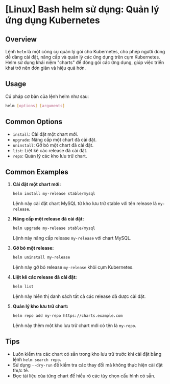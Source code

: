 # [Linux] Bash helm sử dụng: Quản lý ứng dụng Kubernetes

## Overview
Lệnh `helm` là một công cụ quản lý gói cho Kubernetes, cho phép người dùng dễ dàng cài đặt, nâng cấp và quản lý các ứng dụng trên cụm Kubernetes. Helm sử dụng khái niệm "charts" để đóng gói các ứng dụng, giúp việc triển khai trở nên đơn giản và hiệu quả hơn.

## Usage
Cú pháp cơ bản của lệnh helm như sau:
```bash
helm [options] [arguments]
```

## Common Options
- `install`: Cài đặt một chart mới.
- `upgrade`: Nâng cấp một chart đã cài đặt.
- `uninstall`: Gỡ bỏ một chart đã cài đặt.
- `list`: Liệt kê các release đã cài đặt.
- `repo`: Quản lý các kho lưu trữ chart.

## Common Examples
1. **Cài đặt một chart mới:**
   ```bash
   helm install my-release stable/mysql
   ```
   Lệnh này cài đặt chart MySQL từ kho lưu trữ stable với tên release là `my-release`.

2. **Nâng cấp một release đã cài đặt:**
   ```bash
   helm upgrade my-release stable/mysql
   ```
   Lệnh này nâng cấp release `my-release` với chart MySQL.

3. **Gỡ bỏ một release:**
   ```bash
   helm uninstall my-release
   ```
   Lệnh này gỡ bỏ release `my-release` khỏi cụm Kubernetes.

4. **Liệt kê các release đã cài đặt:**
   ```bash
   helm list
   ```
   Lệnh này hiển thị danh sách tất cả các release đã được cài đặt.

5. **Quản lý kho lưu trữ chart:**
   ```bash
   helm repo add my-repo https://charts.example.com
   ```
   Lệnh này thêm một kho lưu trữ chart mới có tên là `my-repo`.

## Tips
- Luôn kiểm tra các chart có sẵn trong kho lưu trữ trước khi cài đặt bằng lệnh `helm search repo`.
- Sử dụng `--dry-run` để kiểm tra các thay đổi mà không thực hiện cài đặt thực tế.
- Đọc tài liệu của từng chart để hiểu rõ các tùy chọn cấu hình có sẵn.